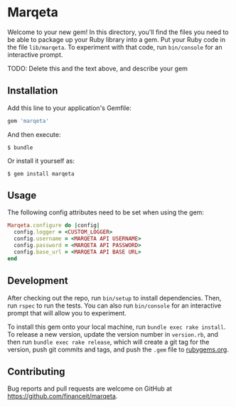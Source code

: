 # Marqeta

Welcome to your new gem! In this directory, you'll find the files you need to be able to package up your Ruby library into a gem. Put your Ruby code in the file `lib/marqeta`. To experiment with that code, run `bin/console` for an interactive prompt.

TODO: Delete this and the text above, and describe your gem

## Installation

Add this line to your application's Gemfile:

```ruby
gem 'marqeta'
```

And then execute:

    $ bundle

Or install it yourself as:

    $ gem install marqeta

## Usage

The following config attributes need to be set when using the gem:

```ruby
Marqeta.configure do |config|
  config.logger = <CUSTOM_LOGGER>
  config.username = <MARQETA API USERNAME>
  config.password = <MARQETA API PASSWORD>
  config.base_url = <MARQETA API BASE URL>
end
```

## Development

After checking out the repo, run `bin/setup` to install dependencies. Then, run `rspec` to run the tests. You can also run `bin/console` for an interactive prompt that will allow you to experiment.

To install this gem onto your local machine, run `bundle exec rake install`. To release a new version, update the version number in `version.rb`, and then run `bundle exec rake release`, which will create a git tag for the version, push git commits and tags, and push the `.gem` file to [rubygems.org](https://rubygems.org).

## Contributing

Bug reports and pull requests are welcome on GitHub at https://github.com/financeit/marqeta.
